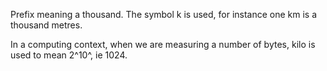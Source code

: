 Prefix meaning a thousand. The symbol k is used, for instance one km is
a thousand metres.

In a computing context, when we are measuring a number of bytes, kilo is
used to mean 2^10^, ie 1024.
